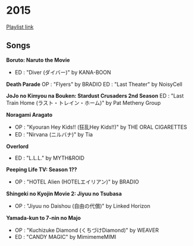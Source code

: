# 2015

[Playlist link](https://open.spotify.com/user/fz230568w0ccmom2dg3zvxq1h/playlist/6P8tZuYo14YFOIDBEF1cgC?si=cD-kMPExRDyO4gKy3f-X9w)

## Songs


**Boruto: Naruto the Movie**
* ED : "Diver (ダイバー)" by KANA-BOON

**Death Parade**
OP : "Flyers" by BRADIO
ED : "Last Theater" by NoisyCell

**JoJo no Kimyou na Bouken: Stardust Crusaders 2nd Season**
ED : "Last Train Home (ラスト・トレイン・ホーム)" by Pat Metheny Group

**Noragami Aragato**
* OP : "Kyouran Hey Kids!! (狂乱Hey Kids!!)" by THE ORAL CIGARETTES
* ED : "Nirvana (ニルバナ)" by Tia

**Overlord**
* ED : "L.L.L." by MYTH&ROID

**Peeping Life TV: Season 1??**
* OP : "HOTEL Alien (HOTELエイリアン)" by BRADIO

**Shingeki no Kyojin Movie 2: Jiyuu no Tsubasa**
* OP : "Jiyuu no Daishou (自由の代償)" by Linked Horizon

**Yamada-kun to 7-nin no Majo**
* OP : "Kuchizuke Diamond (くちづけDiamond)" by WEAVER
* ED : "CANDY MAGIC" by MimimemeMIMI
